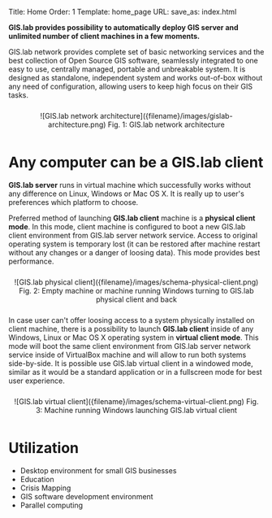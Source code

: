 Title: Home
Order: 1
Template: home_page
URL:
save_as: index.html

__GIS.lab provides possibility to automatically deploy GIS server and unlimited number of client machines in a few moments.__

GIS.lab network provides complete set of basic networking services and the best collection of Open Source GIS software, seamlessly integrated to one easy to use, centrally managed, portable and unbreakable system. It is designed as standalone, independent system and works out-of-box without any need of configuration, allowing users to keep high focus on their GIS tasks.

<div style="text-align:center;padding:10px" markdown="1">
![GIS.lab network architecture]({filename}/images/gislab-architecture.png)  
Fig. 1: GIS.lab network architecture
</div>


# Any computer can be a GIS.lab client
__GIS.lab server__ runs in virtual machine which successfully works without any difference on Linux, Windows or Mac OS X. It is really up to user's preferences which platform to choose.

Preferred method of launching __GIS.lab client__ machine is a __physical client mode__. In this mode, client machine is configured to boot a new GIS.lab client environment from GIS.lab server network service. Access to original operating system is temporary lost (it can be restored after machine restart without any changes or a danger of loosing data). This mode provides best performance.

<div style="text-align:center;padding:10px" markdown="1">
![GIS.lab physical client]({filename}/images/schema-physical-client.png)  
Fig. 2: Empty machine or machine running Windows turning to GIS.lab physical client and back
</div>

In case user can't offer loosing access to a system physically installed on client machine, there is a possibility to launch __GIS.lab client__ inside of any Windows, Linux or Mac OS X operating system in __virtual client mode__. This mode will boot the same client environment from GIS.lab server network service inside of VirtualBox machine and will allow to run both systems side-by-side. It is possible use GIS.lab virtual client in a windowed mode, similar as it would be a standard application or in a fullscreen mode for best user experience.

<div style="text-align:center;padding:10px" markdown="1">
![GIS.lab virtual client]({filename}/images/schema-virtual-client.png)  
Fig. 3: Machine running Windows launching GIS.lab virtual client
</div>


# Utilization
* Desktop environment for small GIS businesses
* Education
* Crisis Mapping
* GIS software development environment
* Parallel computing
